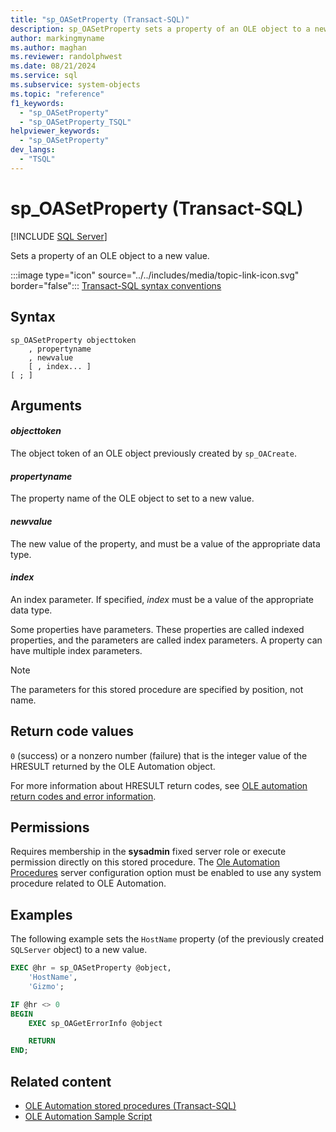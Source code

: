 ```yaml
---
title: "sp_OASetProperty (Transact-SQL)"
description: sp_OASetProperty sets a property of an OLE object to a new value.
author: markingmyname
ms.author: maghan
ms.reviewer: randolphwest
ms.date: 08/21/2024
ms.service: sql
ms.subservice: system-objects
ms.topic: "reference"
f1_keywords:
  - "sp_OASetProperty"
  - "sp_OASetProperty_TSQL"
helpviewer_keywords:
  - "sp_OASetProperty"
dev_langs:
  - "TSQL"
---
```

# sp_OASetProperty (Transact-SQL)

[!INCLUDE [SQL Server](../../includes/applies-to-version/sqlserver.md)]

Sets a property of an OLE object to a new value.

:::image type="icon" source="../../includes/media/topic-link-icon.svg" border="false"::: [Transact-SQL syntax conventions](../../t-sql/language-elements/transact-sql-syntax-conventions-transact-sql.md)

## Syntax

```syntaxsql
sp_OASetProperty objecttoken
    , propertyname
    , newvalue
    [ , index... ]
[ ; ]
```

## Arguments

#### *objecttoken*

The object token of an OLE object previously created by `sp_OACreate`.

#### *propertyname*

The property name of the OLE object to set to a new value.

#### *newvalue*

The new value of the property, and must be a value of the appropriate data type.

#### *index*

An index parameter. If specified, *index* must be a value of the appropriate data type.

Some properties have parameters. These properties are called indexed properties, and the parameters are called index parameters. A property can have multiple index parameters.

> [!NOTE]  
> The parameters for this stored procedure are specified by position, not name.

## Return code values

`0` (success) or a nonzero number (failure) that is the integer value of the HRESULT returned by the OLE Automation object.

For more information about HRESULT return codes, see [OLE automation return codes and error information](../stored-procedures/ole-automation-return-codes-and-error-information.md).

## Permissions

Requires membership in the **sysadmin** fixed server role or execute permission directly on this stored procedure. The [Ole Automation Procedures](../../database-engine/configure-windows/ole-automation-procedures-server-configuration-option.md) server configuration option must be enabled to use any system procedure related to OLE Automation.

## Examples

The following example sets the `HostName` property (of the previously created `SQLServer` object) to a new value.

```sql
EXEC @hr = sp_OASetProperty @object,
    'HostName',
    'Gizmo';

IF @hr <> 0
BEGIN
    EXEC sp_OAGetErrorInfo @object

    RETURN
END;
```

## Related content

- [OLE Automation stored procedures (Transact-SQL)](ole-automation-stored-procedures-transact-sql.md)
- [OLE Automation Sample Script](../stored-procedures/ole-automation-sample-script.md)
